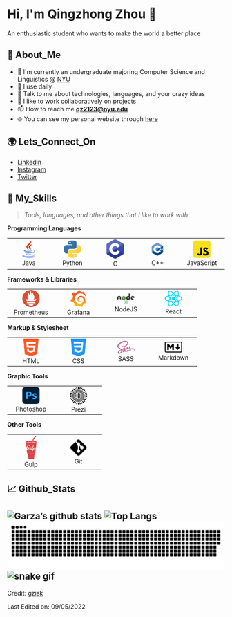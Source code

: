 # Hi, I'm Qingzhong Zhou 👋
An enthusiastic student who wants to make the world a better place
## 🤵 About_Me

- 🌱 I'm currently an undergraduate majoring Computer Science and Linguistics @ [NYU](nyu.edu) 
- 🤔 I use daily 
- 💬 Talk to me about technologies, languages, and your crazy ideas
- 👯 I like to work collaboratively on projects
- 📫 How to reach me **qz2123@nyu.edu**
- 🌐 You can see my personal website through [here](https://www.garzazhou.com)

## 🌍 Lets_Connect_On


- [Linkedin ](https://www.linkedin.com/in/gzzz)
- [Instagram ](https://www.instagram.com/garzazhou/)
- [Twitter](https://twitter.com/garza_zhou)
## 🚀 My_Skills

> _Tools, languages, and other things that I like to work with_

**Programming Languages**

<table>
  <tr>
	<td align="center" width="96">
      <a>
        <img src="https://raw.githubusercontent.com/gzisk/gzisk/master/image/java.svg" width="40"/>
      </a>
      <br>Java
    </td>
        <td align="center" width="96">
      <a>
        <img src="https://raw.githubusercontent.com/gzisk/gzisk/master/image/python.svg" width="40"/>
      </a>
      <br>Python
    </td>
    <td align="center" width="96">
      <a>
        <img src="https://raw.githubusercontent.com/gzisk/gzisk/master/image/c.svg" width="40"/>
      </a>
      <br>C
    </td>
    <td align="center" width="96">
      <a>
        <img src="https://raw.githubusercontent.com/gzisk/gzisk/master/image/cplusplus.svg" width="40"/>
      </a>
      <br>C++
    </td>
	<td align="center" width="96">
      <a>
        <img src="https://raw.githubusercontent.com/gzisk/gzisk/master/image/js.svg" width="40"/>
      </a>
      <br>JavaScript
    </td>

  </tr>
</table>

**Frameworks & Libraries**

<table>
  <tr>
	<td align="center" width="96">
      <a>
        <img src="https://raw.githubusercontent.com/gzisk/gzisk/master/image/prometheus.svg" width="40"/>
      </a>
      <br> Prometheus
    </td>
	<td align="center" width="96">
      <a>
        <img src="https://raw.githubusercontent.com/gzisk/gzisk/master/image/grafana.svg" width="40"/>
      </a>
      <br> Grafana
    </td>
    <td align="center" width="96">
      <a>
        <img src="https://raw.githubusercontent.com/gzisk/gzisk/master/image/nodejs.svg" width="40"/>
      </a>
      <br> NodeJS
    </td>
    <td align="center" width="96">
      <a>
        <img src="https://raw.githubusercontent.com/gzisk/gzisk/master/image/react.svg" width="40"/>
      </a>
      <br>React
    </td>
    
  </tr>
</table>

**Markup & Stylesheet**

<table>
  <tr>
    <td align="center" width="96">
      <a>
        <img src="https://raw.githubusercontent.com/gzisk/gzisk/master/image/html.svg" width="40"/>
      </a>
      <br>HTML
    </td>
    <td align="center" width="96">
      <a>
        <img src="https://raw.githubusercontent.com/gzisk/gzisk/master/image/css.svg" width="40"/>
      </a>
      <br>CSS
    </td>
    <td align="center" width="96">
      <a>
        <img src="https://raw.githubusercontent.com/gzisk/gzisk/master/image/sass.svg" width="40"/>
      </a>
      <br>SASS
    </td>
    <td align="center" width="96">
      <a>
        <img src="https://raw.githubusercontent.com/gzisk/gzisk/master/image/markdown.svg" width="40"/>
      </a>
      <br>Markdown
    </td>
  </tr>
</table>

**Graphic Tools**

<table>
  <tr>
    <td align="center" width="96">
      <a>
        <img src="https://raw.githubusercontent.com/gzisk/gzisk/master/image/photoshop.svg" width="40"/>
      </a>
      <br>Photoshop
    </td>
    <td align="center" width="96">
      <a>
        <img src="https://raw.githubusercontent.com/gzisk/gzisk/master/image/prezi.svg" width="40"/>
      </a>
      <br>Prezi
    </td>
      </tr>
</table>

**Other Tools**

<table>
  <tr>
    <td align="center" width="96">
      <a>
        <img src="https://raw.githubusercontent.com/gzisk/gzisk/master/image/gulp.svg" width="25"/>
      </a>
      <br>Gulp
    </td>
    <td align="center" width="96">
      <a>
        <img src="https://raw.githubusercontent.com/gzisk/gzisk/master/image/git.svg" width="40"/>
      </a>
      <br>Git
    </td>
  </tr>
</table>

## 📈 Github_Stats
![Garza’s github stats](https://github-readme-stats.vercel.app/api?username=gzisk&show_icons=true&title_color=19F9D8&icon_color=19F9D8&bg_color=002B36&text_color=FFFFFF)
![Top Langs](https://github-readme-stats.vercel.app/api/top-langs/?username=gzisk&layout=compact&title_color=19F9D8&icon_color=19F9D8&bg_color=002B36&text_color=FFF)
![snake gif](https://github.com/gzisk/gzisk/blob/output/github-contribution-grid-snake.svg)
![snake gif](https://github.com/gzisk/gzisk/blob/output/github-contribution-grid-snake.gif)
----
Credit: [gzisk](https://github.com/gzisk)

Last Edited on: 09/05/2022